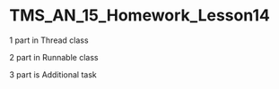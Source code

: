 # TMS_AN_15_Homework_Lesson14

1 part in Thread class

2 part in Runnable class

3 part is Additional task 
